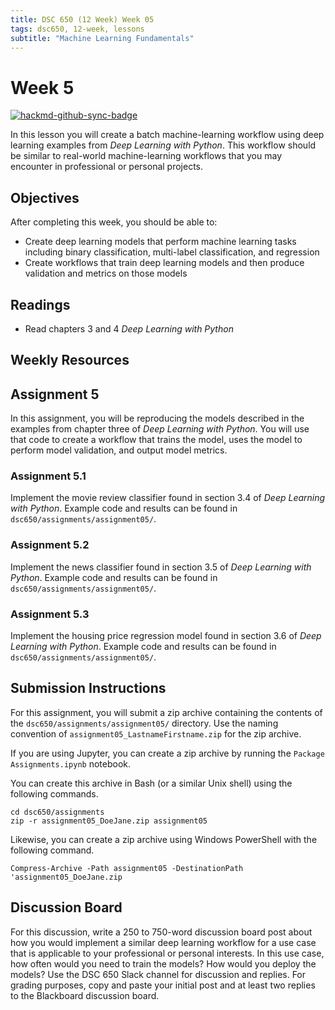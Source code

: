 ```yaml
---
title: DSC 650 (12 Week) Week 05
tags: dsc650, 12-week, lessons
subtitle: "Machine Learning Fundamentals"
---
```


# Week 5

[![hackmd-github-sync-badge](https://hackmd.io/BEx2SHHWQXGvtj-9WBlGTA/badge)](https://hackmd.io/BEx2SHHWQXGvtj-9WBlGTA)


In this lesson you will create a batch machine-learning workflow using deep learning examples from *Deep Learning with Python*.  This workflow should be similar to real-world machine-learning workflows that you may encounter in professional or personal projects. 

## Objectives

After completing this week, you should be able to:

* Create deep learning models that perform machine learning tasks including binary classification, multi-label classification, and regression
* Create workflows that train deep learning models and then produce validation and metrics on those models

## Readings

* Read chapters 3 and 4  *Deep Learning with Python*

## Weekly Resources 

## Assignment 5

In this assignment, you will be reproducing the models described in the examples from chapter three of *Deep Learning with Python*. You will use that code to create a workflow that trains the model, uses the model to perform model validation, and output model metrics. 

### Assignment 5.1

Implement the movie review classifier found in section 3.4 of *Deep Learning with Python*. Example code and results can be found in `dsc650/assignments/assignment05/`.

### Assignment 5.2 

Implement the news classifier found in section 3.5 of *Deep Learning with Python*. Example code and results can be found in `dsc650/assignments/assignment05/`.

### Assignment 5.3

Implement the housing price regression model found in section 3.6 of *Deep Learning with Python*. Example code and results can be found in `dsc650/assignments/assignment05/`.

## Submission Instructions

For this assignment, you will submit a zip archive containing the contents of the `dsc650/assignments/assignment05/` directory. Use the naming convention of `assignment05_LastnameFirstname.zip` for the zip archive. 

If you are using Jupyter, you can create a zip archive by running the `Package Assignments.ipynb` notebook. 

You can create this archive in Bash (or a similar Unix shell) using the following commands. 

```shell
cd dsc650/assignments
zip -r assignment05_DoeJane.zip assignment05
```

Likewise, you can create a zip archive using Windows PowerShell with the following command. 

```shell
Compress-Archive -Path assignment05 -DestinationPath 'assignment05_DoeJane.zip
```

## Discussion Board

For this discussion, write a 250 to 750-word discussion board post about how you would implement a similar deep learning workflow for a use case that is applicable to your professional or personal interests.  In this use case, how often would you need to train the models? How would you deploy the models? Use the DSC 650 Slack channel for discussion and replies.  For grading purposes, copy and paste your initial post and at least two replies to the Blackboard discussion board. 
